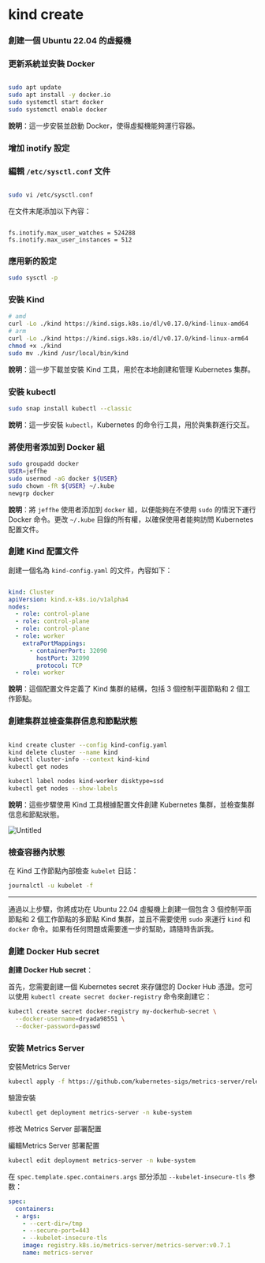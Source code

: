 # kind create

### 創建一個 Ubuntu 22.04 的虛擬機

### 更新系統並安裝 Docker

```bash

sudo apt update
sudo apt install -y docker.io
sudo systemctl start docker
sudo systemctl enable docker

```

**說明**：這一步安裝並啟動 Docker，使得虛擬機能夠運行容器。

### 增加 inotify 設定

### 編輯 `/etc/sysctl.conf` 文件

```bash

sudo vi /etc/sysctl.conf
```

在文件末尾添加以下內容：

```

fs.inotify.max_user_watches = 524288
fs.inotify.max_user_instances = 512

```

### 應用新的設定

```bash
sudo sysctl -p
```

### 安裝 Kind

```bash
# amd
curl -Lo ./kind https://kind.sigs.k8s.io/dl/v0.17.0/kind-linux-amd64
# arm
curl -Lo ./kind https://kind.sigs.k8s.io/dl/v0.17.0/kind-linux-arm64
chmod +x ./kind
sudo mv ./kind /usr/local/bin/kind
```

**說明**：這一步下載並安裝 Kind 工具，用於在本地創建和管理 Kubernetes 集群。

### 安裝 kubectl

```bash
sudo snap install kubectl --classic
```

**說明**：這一步安裝 `kubectl`，Kubernetes 的命令行工具，用於與集群進行交互。

### 將使用者添加到 Docker 組

```bash
sudo groupadd docker
USER=jeffhe
sudo usermod -aG docker ${USER}
sudo chown -fR ${USER} ~/.kube
newgrp docker

```

**說明**：將 `jeffhe` 使用者添加到 `docker` 組，以便能夠在不使用 `sudo` 的情況下運行 Docker 命令。更改 `~/.kube` 目錄的所有權，以確保使用者能夠訪問 Kubernetes 配置文件。

### 創建 Kind 配置文件

創建一個名為 `kind-config.yaml` 的文件，內容如下：

```yaml

kind: Cluster
apiVersion: kind.x-k8s.io/v1alpha4
nodes:
  - role: control-plane
  - role: control-plane
  - role: control-plane
  - role: worker
    extraPortMappings:
      - containerPort: 32090
        hostPort: 32090
        protocol: TCP
  - role: worker

```

**說明**：這個配置文件定義了 Kind 集群的結構，包括 3 個控制平面節點和 2 個工作節點。

### 創建集群並檢查集群信息和節點狀態

```bash

kind create cluster --config kind-config.yaml
kind delete cluster --name kind
kubectl cluster-info --context kind-kind
kubectl get nodes

kubectl label nodes kind-worker disktype=ssd
kubectl get nodes --show-labels

```

**說明**：這些步驟使用 Kind 工具根據配置文件創建 Kubernetes 集群，並檢查集群信息和節點狀態。

![Untitled](https://prod-files-secure.s3.us-west-2.amazonaws.com/81c758a8-650d-4bbb-899e-ece50bd38dd6/44d804d7-75b4-4949-8131-af6ed04efd4c/Untitled.png)

### 檢查容器內狀態

在 Kind 工作節點內部檢查 `kubelet` 日誌：

```bash
journalctl -u kubelet -f
```

---

通過以上步驟，你將成功在 Ubuntu 22.04 虛擬機上創建一個包含 3 個控制平面節點和 2 個工作節點的多節點 Kind 集群，並且不需要使用 `sudo` 來運行 `kind` 和 `docker` 命令。如果有任何問題或需要進一步的幫助，請隨時告訴我。

### **創建 Docker Hub secret**

**創建 Docker Hub secret**：

首先，您需要創建一個 Kubernetes secret 來存儲您的 Docker Hub 憑證。您可以使用 `kubectl create secret docker-registry` 命令來創建它：

```bash
kubectl create secret docker-registry my-dockerhub-secret \
  --docker-username=dryada98551 \
  --docker-password=passwd
```

### 安装 Metrics Server

安裝Metrics Server

```bash
kubectl apply -f https://github.com/kubernetes-sigs/metrics-server/releases/latest/download/components.yaml
```

驗證安裝

```bash
kubectl get deployment metrics-server -n kube-system
```

修改 Metrics Server 部署配置

編輯Metrics Server 部署配置

```bash
kubectl edit deployment metrics-server -n kube-system
```

在 `spec.template.spec.containers.args` 部分添加 `--kubelet-insecure-tls` 参数：

```yaml
spec:
  containers:
  - args:
    - --cert-dir=/tmp
    - --secure-port=443
    - --kubelet-insecure-tls
    image: registry.k8s.io/metrics-server/metrics-server:v0.7.1
    name: metrics-server

```